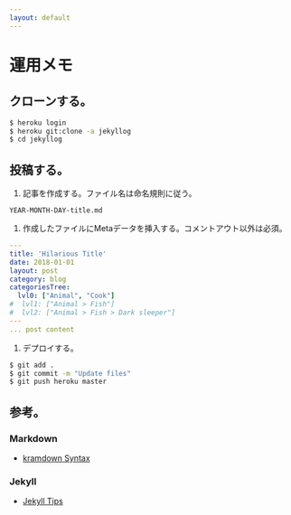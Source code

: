 ```yaml
---
layout: default
---
```


# 運用メモ

## クローンする。

~~~ sh 
$ heroku login
$ heroku git:clone -a jekyllog
$ cd jekyllog
~~~ 

## 投稿する。
1. 記事を作成する。ファイル名は命名規則に従う。
~~~ 
YEAR-MONTH-DAY-title.md
~~~ 

1. 作成したファイルにMetaデータを挿入する。コメントアウト以外は必須。
~~~ yml
---
title: 'Hilarious Title'
date: 2018-01-01
layout: post
category: blog
categoriesTree:
  lvl0: ["Animal", "Cook"]
#  lvl1: ["Animal > Fish"]
#  lvl2: ["Animal > Fish > Dark sleeper"]
---
... post content
~~~ 

1. デプロイする。
~~~ sh
$ git add .
$ git commit -m "Update files"
$ git push heroku master
~~~

## 参考。

### Markdown
* [kramdown Syntax][id1]

### Jekyll
* [Jekyll Tips][id2]

[id1]:https://kramdown.gettalong.org/syntax.html
[id2]:http://jekylltips-ja.github.io/
